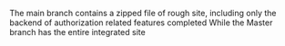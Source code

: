 The main branch contains a zipped file of rough site, including only the backend of authorization related features completed
While the Master branch has the entire integrated site
